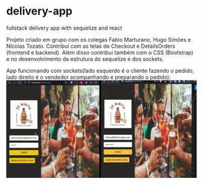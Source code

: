 # delivery-app
fullstack delivery app with sequelize and react

Projeto criado em grupo com os colegas Fabio Marturano, Hugo Simões e Nícolas Tozato. Contribui com as telas de Checkout e  DetailsOrders (frontend e backend). Além disso contribui também com o CSS (Bootstrap) e no desenvolvimento da estrutura do sequelize e dos sockets.

App funcionando com sockets(lado esquerdo é o cliente fazendo o pedido, lado direito é o vendedor acompanhando e preparando o pedido):
![delivery-app-socket-gif](https://github.com/lucasportella/delivery-app/blob/main-group-13-feat-style-css/app-working.gif)
